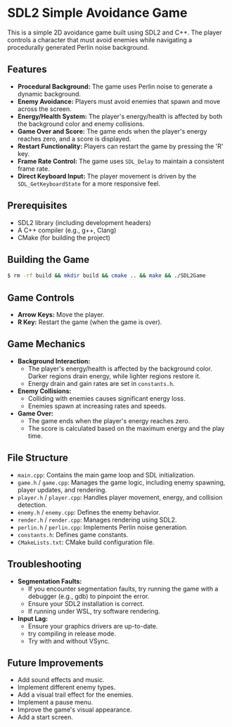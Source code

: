 # SDL2 Simple Avoidance Game

This is a simple 2D avoidance game built using SDL2 and C++. The player controls a character that must avoid enemies while navigating a procedurally generated Perlin noise background.

## Features

* **Procedural Background:** The game uses Perlin noise to generate a dynamic background.
* **Enemy Avoidance:** Players must avoid enemies that spawn and move across the screen.
* **Energy/Health System:** The player's energy/health is affected by both the background color and enemy collisions.
* **Game Over and Score:** The game ends when the player's energy reaches zero, and a score is displayed.
* **Restart Functionality:** Players can restart the game by pressing the 'R' key.
* **Frame Rate Control:** The game uses `SDL_Delay` to maintain a consistent frame rate.
* **Direct Keyboard Input:** The player movement is driven by the `SDL_GetKeyboardState` for a more responsive feel.

## Prerequisites

* SDL2 library (including development headers)
* A C++ compiler (e.g., g++, Clang)
* CMake (for building the project)

## Building the Game

```bash
$ rm -rf build && mkdir build && cmake .. && make && ./SDL2Game
```

## Game Controls

* **Arrow Keys:** Move the player.
* **R Key:** Restart the game (when the game is over).

## Game Mechanics

* **Background Interaction:**
    * The player's energy/health is affected by the background color. Darker regions drain energy, while lighter regions restore it.
    * Energy drain and gain rates are set in `constants.h`.
* **Enemy Collisions:**
    * Colliding with enemies causes significant energy loss.
    * Enemies spawn at increasing rates and speeds.
* **Game Over:**
    * The game ends when the player's energy reaches zero.
    * The score is calculated based on the maximum energy and the play time.

## File Structure

* `main.cpp`: Contains the main game loop and SDL initialization.
* `game.h` / `game.cpp`: Manages the game logic, including enemy spawning, player updates, and rendering.
* `player.h` / `player.cpp`: Handles player movement, energy, and collision detection.
* `enemy.h` / `enemy.cpp`: Defines the enemy behavior.
* `render.h` / `render.cpp`: Manages rendering using SDL2.
* `perlin.h` / `perlin.cpp`: Implements Perlin noise generation.
* `constants.h`: Defines game constants.
* `CMakeLists.txt`: CMake build configuration file.

## Troubleshooting

* **Segmentation Faults:**
    * If you encounter segmentation faults, try running the game with a debugger (e.g., gdb) to pinpoint the error.
    * Ensure your SDL2 installation is correct.
    * If running under WSL, try software rendering.
* **Input Lag:**
    * Ensure your graphics drivers are up-to-date.
    * try compiling in release mode.
    * Try with and without VSync.

## Future Improvements

* Add sound effects and music.
* Implement different enemy types.
* Add a visual trail effect for the enemies.
* Implement a pause menu.
* Improve the game's visual appearance.
* Add a start screen.

